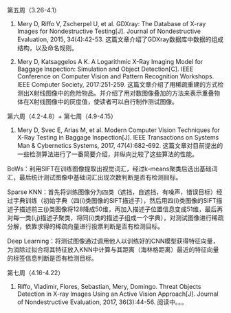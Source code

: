 第五周（3.26-4.1）
1.  Mery D, Riffo V, Zscherpel U, et al. GDXray: The Database of X-ray Images for Nondestructive Testing[J]. 
Journal of Nondestructive Evaluation, 2015, 34(4):42-53.
这篇文章介绍了GDXray数据库中数据的组成结构，以及命名规则。

2. Mery D, Katsaggelos A K. A Logarithmic X-Ray Imaging Model for Baggage Inspection: 
Simulation and Object Detection[C]. IEEE Conference on Computer Vision and Pattern Recognition Workshops. 
IEEE Computer Society, 2017:251-259.
这篇文章介绍了用稀疏重建的方式检测出X射线图像中的危险物品。并介绍了用对数图像叠加的方法来表示重叠物体在X射线图像中的灰度值，使读者可以自行制作测试图像。

第六周（4.2-4.8）+ 第七周（4.9-4.15）
1. Mery D, Svec E, Arias M, et al. Modern Computer Vision Techniques for X-Ray Testing in Baggage Inspection[J]. IEEE Transactions on Systems Man & Cybernetics Systems, 2017, 47(4):682-692.
这篇文章对目前提出的一些检测算法进行了一番简要介绍，并纵向比较了这些算法的性能。

BoWs：利用SIFT在训练图像提取出视觉词汇，经过k-means聚类后选出基础词汇，最后统计测试图像中基础词汇出现次数判断是否有检测目标。

Sparse KNN：首先将训练图像分为四类（遮挡，自遮挡，有噪声，错误目标）经过字典训练（初始字典（四(i)类图像的SIFT描述子），然后用四(i)类图像的SIFT描述子描述前三(j)类图像将128降成50维，再加入描述子位置信息变成51维，最后再对每一类(i,j)描述子聚类，将同(i)类的描述子组成一个字典），对测试图像进行稀疏分解，依靠求得的稀疏向量进行投票判断是否有检测目标。

Deep Learning：将测试图像通过调用他人以训练好的CNN模型获得特征向量，为消除过拟合将其特征放入KNN中计算与其距离（海林格距离）最近的特征向量的标签信息判断是否有检测目标。

第七周（4.16-4.22）
1. Riffo, Vladimir, Flores, Sebastian, Mery, Domingo. Threat Objects Detection in X-ray Images Using an Active Vision Approach[J]. Journal of Nondestructive Evaluation, 2017, 36(3):44-56.
阅读中。。。
